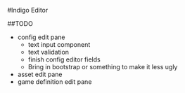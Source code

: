 #Indigo Editor

##TODO
- config edit pane
  - text input component
  - text validation
  - finish config editor fields
  - Bring in bootstrap or something to make it less ugly
- asset edit pane
- game definition edit pane
